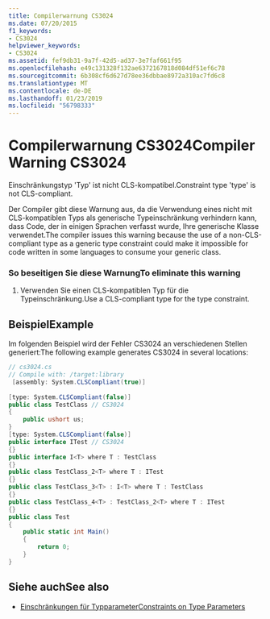 ```yaml
---
title: Compilerwarnung CS3024
ms.date: 07/20/2015
f1_keywords:
- CS3024
helpviewer_keywords:
- CS3024
ms.assetid: fef9db31-9a7f-42d5-ad37-3e7faf661f95
ms.openlocfilehash: e49c131328f132ae6372167818d084df51ef6c78
ms.sourcegitcommit: 6b308cf6d627d78ee36dbbae8972a310ac7fd6c8
ms.translationtype: MT
ms.contentlocale: de-DE
ms.lasthandoff: 01/23/2019
ms.locfileid: "56798333"
---
```

# <a name="compiler-warning-cs3024"></a><span data-ttu-id="c1249-102">Compilerwarnung CS3024</span><span class="sxs-lookup"><span data-stu-id="c1249-102">Compiler Warning CS3024</span></span>
<span data-ttu-id="c1249-103">Einschränkungstyp 'Typ' ist nicht CLS-kompatibel.</span><span class="sxs-lookup"><span data-stu-id="c1249-103">Constraint type 'type' is not CLS-compliant.</span></span>  
  
 <span data-ttu-id="c1249-104">Der Compiler gibt diese Warnung aus, da die Verwendung eines nicht mit CLS-kompatiblen Typs als generische Typeinschränkung verhindern kann, dass Code, der in einigen Sprachen verfasst wurde, Ihre generische Klasse verwendet.</span><span class="sxs-lookup"><span data-stu-id="c1249-104">The compiler issues this warning because the use of a non-CLS-compliant type as a generic type constraint could make it impossible for code written in some languages to consume your generic class.</span></span>  
  
### <a name="to-eliminate-this-warning"></a><span data-ttu-id="c1249-105">So beseitigen Sie diese Warnung</span><span class="sxs-lookup"><span data-stu-id="c1249-105">To eliminate this warning</span></span>  
  
1.  <span data-ttu-id="c1249-106">Verwenden Sie einen CLS-kompatiblen Typ für die Typeinschränkung.</span><span class="sxs-lookup"><span data-stu-id="c1249-106">Use a CLS-compliant type for the type constraint.</span></span>  
  
## <a name="example"></a><span data-ttu-id="c1249-107">Beispiel</span><span class="sxs-lookup"><span data-stu-id="c1249-107">Example</span></span>  
 <span data-ttu-id="c1249-108">Im folgenden Beispiel wird der Fehler CS3024 an verschiedenen Stellen generiert:</span><span class="sxs-lookup"><span data-stu-id="c1249-108">The following example generates CS3024 in several locations:</span></span>  
  
```csharp  
// cs3024.cs  
// Compile with: /target:library  
 [assembly: System.CLSCompliant(true)]  
  
[type: System.CLSCompliant(false)]  
public class TestClass // CS3024  
{  
    public ushort us;  
}  
[type: System.CLSCompliant(false)]  
public interface ITest // CS3024  
{}  
public interface I<T> where T : TestClass  
{}  
public class TestClass_2<T> where T : ITest  
{}  
public class TestClass_3<T> : I<T> where T : TestClass  
{}  
public class TestClass_4<T> : TestClass_2<T> where T : ITest  
{}  
public class Test  
{  
    public static int Main()  
    {  
        return 0;  
    }  
}  
```  
  
## <a name="see-also"></a><span data-ttu-id="c1249-109">Siehe auch</span><span class="sxs-lookup"><span data-stu-id="c1249-109">See also</span></span>

- [<span data-ttu-id="c1249-110">Einschränkungen für Typparameter</span><span class="sxs-lookup"><span data-stu-id="c1249-110">Constraints on Type Parameters</span></span>](../../csharp/programming-guide/generics/constraints-on-type-parameters.md)
